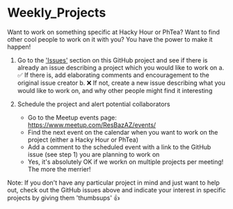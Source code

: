 # Weekly_Projects

Want to work on something specific at Hacky Hour or PhTea? Want to find other cool people to work on it with you? You have the power to make it happen!

1. Go to the ['Issues'](https://github.com/resbazaz/Weekly_Projects/issues) section on this GitHub project and see if there is already an issue describing a project which you would like to work on
    a. ✅ If there is, add elaborating comments and encouragement to the original issue creator
    b. ❌ If not, create a new issue describing what you would like to work on, and why other people might find it interesting

2. Schedule the project and alert potential collaborators
    - Go to the Meetup events page: https://www.meetup.com/ResBazAZ/events/
    - Find the next event on the calendar when you want to work on the project (either a Hacky Hour or PhTea)
    - Add a comment to the scheduled event with a link to the GitHub issue (see step 1) you are planning to work on
    - Yes, it's absolutely OK if we workn on multiple projects per meeting! The more the merrier!
    
Note: If you don't have any particular project in mind and just want to help out, check out the GitHub issues above and indicate your interest in specific projects by giving them 'thumbsups' 👍
